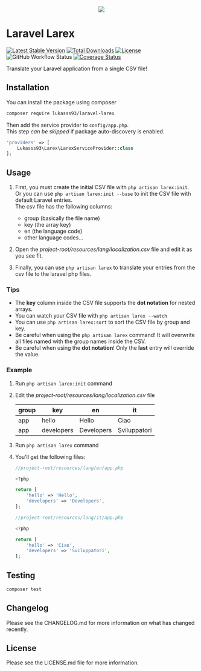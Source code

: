 <center>
<img src="https://i.imgur.com/CddZo0R.png"/>
</center>

# Laravel Larex
[![Latest Stable Version](https://poser.pugx.org/lukasss93/laravel-larex/v/stable)](https://packagist.org/packages/lukasss93/laravel-larex)
[![Total Downloads](https://poser.pugx.org/lukasss93/laravel-larex/downloads)](https://packagist.org/packages/lukasss93/laravel-larex)
[![License](https://poser.pugx.org/lukasss93/laravel-larex/license)](https://packagist.org/packages/lukasss93/laravel-larex)
![GitHub Workflow Status](https://img.shields.io/github/workflow/status/Lukasss93/laravel-larex/run-tests)
[![Coverage Status](https://coveralls.io/repos/github/Lukasss93/laravel-larex/badge.svg?branch=master)](https://coveralls.io/github/Lukasss93/laravel-larex?branch=master)

Translate your Laravel application from a single CSV file!

## Installation
You can install the package using composer

```bash
composer require lukasss93/laravel-larex  
```

Then add the service provider to `config/app.php`.  
This step *can be skipped* if package auto-discovery is enabled.

```php
'providers' => [
    Lukasss93\Larex\LarexServiceProvider::class
];
```

## Usage
1. First, you must create the initial CSV file with `php artisan larex:init`.<br>
   Or you can use `php artisan larex:init --base` to init the CSV file with default Laravel entries.<br>
   The csv file has the following columns:
   * group (basically the file name)
   * key (the array key)
   * en (the language code)
   * other language codes...
   
2. Open the *project-root/resources/lang/localization.csv* file and edit it as you see fit.

3. Finally, you can use `php artisan larex` to translate your entries from the csv file to the laravel php files.

### Tips
* The **key** column inside the CSV file supports the **dot notation** for nested arrays.
* You can watch your CSV file with `php artisan larex --watch`
* You can use `php artisan larex:sort` to sort the CSV file by group and key.
* Be careful when using the `php artisan larex` command! It will overwrite all files named with the group names inside the CSV.
* Be careful when using the **dot notation**! Only the **last** entry will override the value.

### Example
1. Run `php artisan larex:init` command
2. Edit the *project-root/resources/lang/localization.csv* file

   | group | key | en | it |
   |---|---|---|---|
   | app | hello | Hello | Ciao |
   | app | developers | Developers | Sviluppatori |
   
3. Run `php artisan larex` command
4. You'll get the following files:
   ```php
   //project-root/resources/lang/en/app.php
   
   <?php
   
   return [
       'hello' => 'Hello',
       'developers' => 'Developers',
   ];
   
   //project-root/resources/lang/it/app.php
   
   <?php
   
   return [
       'hello' => 'Ciao',
       'developers' => 'Sviluppatori',
   ];
   ```

## Testing
```bash
composer test
```

## Changelog
Please see the CHANGELOG.md for more information on what has changed recently.

## License
Please see the LICENSE.md file for more information.
